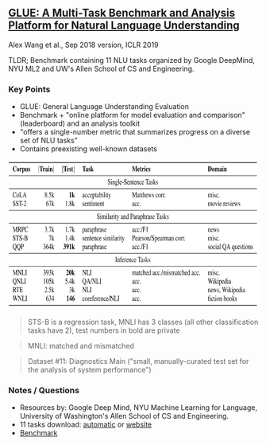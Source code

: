 ## [GLUE: A Multi-Task Benchmark and Analysis Platform for Natural Language Understanding](https://arxiv.org/abs/1804.07461)
Alex Wang et al., Sep 2018 version, ICLR 2019

TLDR; Benchmark containing 11 NLU tasks organized by Google DeepMind, NYU ML2 and UW's Allen School of CS and Engineering. 

### Key Points
* GLUE: General Language Understanding Evaluation
* Benchmark + "online platform for model evaluation and comparison" (leaderboard) and an analysis toolkit
* "offers a single-number metric that summarizes progress on a diverse set of NLU tasks"
* Contains preexisting well-known datasets

<p align="center">
<img src="./imgs/glue_tasks.png" height="300" alt="GLUE tasks">
</p>

> STS-B is a regression task, MNLI has 3 classes (all other classification tasks have 2), test numbers in bold are private

> MNLI: matched and mismatched
 
> Dataset #11: Diagnostics Main ("small, manually-curated test set for the analysis of system performance")

### Notes / Questions
* Resources by: Google Deep Mind, NYU Machine Learning for Language, University of Washington's Allen School of CS and Engineering.
* 11 tasks download: [automatic](https://gist.github.com/W4ngatang/60c2bdb54d156a41194446737ce03e2e) or [website](https://gluebenchmark.com/tasks) 
* [Benchmark](https://gluebenchmark.com/)
